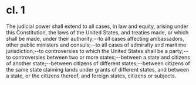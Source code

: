 # cl. 1
The judicial power shall extend to all cases, in law and equity, arising under this Constitution, the laws of the United States, and treaties made, or which shall be made, under their authority;--to all cases affecting ambassadors, other public ministers and consuls;--to all cases of admiralty and maritime jurisdiction;--to controversies to which the United States shall be a party;--to controversies between two or more states;--between a state and citizens of another state;--between citizens of different states;--between citizens of the same state claiming lands under grants of different states, and between a state, or the citizens thereof, and foreign states, citizens or subjects.